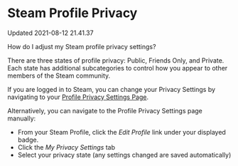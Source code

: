 # Steam Profile Privacy
Updated 2021-08-12 21.41.37

How do I adjust my Steam profile privacy settings?  
  
There are three states of profile privacy: Public, Friends Only, and Private. Each state has additional subcategories to control how you appear to other members of the Steam community.  
  
If you are logged in to Steam, you can change your Privacy Settings by navigating to your [Profile Privacy Settings Page](https://steamcommunity.com/my/edit/settings).  
  
Alternatively, you can navigate to the Profile Privacy Settings page manually:  
  

* From your Steam Profile, click the *Edit Profile* link under your displayed badge.
* Click the *My Privacy Settings* tab
* Select your privacy state (any settings changed are saved automatically)